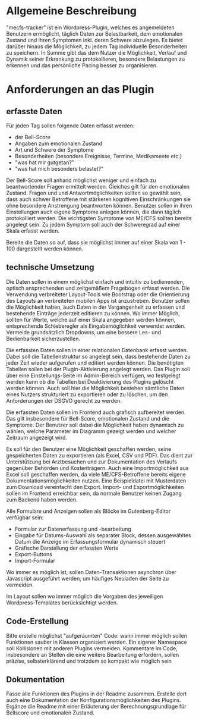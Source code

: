 # Allgemeine Beschreibung
"mecfs-tracker" ist ein Wordpress-Plugin, welches es angemeldeten Benutzern ermöglicht, täglich Daten zur Belastbarkeit, dem emotionalen Zustand und ihren Symptomen inkl. deren Schwere abzulegen. Es bietet darüber hinaus die Möglichkeit, zu jedem Tag individuelle Besonderheiten zu speichern. In Summe gibt das dem Nutzer die Möglichkeit, Verlauf und Dynamik seiner Erkrankung zu protokollieren, besondere Belastungen zu erkennen und das persönliche Pacing besser zu organisieren.

# Anforderungen an das Plugin
## erfasste Daten
Für jeden Tag sollen folgende Daten erfasst werden:
- der Bell-Score
- Angaben zum emotionalen Zustand
- Art und Schwere der Symptome
- Besonderheiten (besondere Ereignisse, Termine, Medikamente etc.)
- "was hat mir gutgetan?"
- "was hat mich besonders belastet?"

Der Bell-Score soll anhand möglichst weniger und einfach zu beantwortender Fragen ermittelt werden. Gleiches gilt für den emotionalen Zustand. Fragen und und Antwortmöglichkeiten sollten so gewählt sein, dass auch schwer Betroffene mit stärkeren kognitiven Einschränkungen sie ohne besondere Anstrengung beantworten können.
Benutzer sollen in ihren Einstellungen auch eigene Symptome anlegen können, die dann täglich protokolliert werden. Die wichtigsten Symptome von ME/CFS sollten bereits angelegt sein. Zu jedem Symptom soll auch der Schweregrad auf einer Skala erfasst werden.

Bereite die Daten so auf, dass sie möglichst immer auf einer Skala von 1 - 100 dargestellt werden können.

## technische Umsetzung
Die Daten sollen in einem möglichst einfach und intuitiv zu bedienenden, optisch ansprechenden und zeitgemäßem Fragebogen erfasst werden. Die Verwendung verbreiteter Layout-Tools wie Bootstrap oder die Orientierung des Layouts an verbreiteten mobilen Apps ist anzustreben. Benutzer sollen die Möglichkeit haben, auch Daten in der Vergangenheit zu erfassen und bestehende Einträge jederzeit editieren zu können. Wo immer Möglich, sollten für Werte, welche auf einer Skala angegeben werden können, entsprechende Schieberegler als Eingabemöglichkeit verwendet werden. Vermeide grundsätzlich Dropdowns, um eine bessere Les- und Bedienbarkeit sicherzustellen.

Die erfassten Daten sollen in einer relationalen Datenbank erfasst werden. Dabei soll die Tabellenstruktur so angelegt sein, dass bestehende Daten zu jeder Zeit wieder aufgerufen und editiert werden können. Die benötigten Tabellen sollen bei der Plugin-Aktivierung angelegt werden. Das Plugin soll über eine Einstellungs-Seite im Admin-Bereich verfügen, wo festgelegt werden kann ob die Tabellen bei Deaktivierung des Plugins gelöscht werden können. Auch soll hier die Möglichkeit bestehen sämtliche Daten eines Nutzers strukturiert zu exportieren oder zu löschen, um den Anforderungen der DSGVO gerecht zu werden.

Die erfassten Daten sollen im Frontend auch grafisch aufbereitet werden. Das gilt insbesondere für Bell-Score, emotionalen Zustand und die Symptome. Der Benutzer soll dabei die Möglichkeit haben dynamisch zu wählen, welche Parameter im Diagramm gezeigt werden und welcher Zeitraum angezeigt wird.

Es soll für den Benutzer eine Möglichkeit geschaffen werden, seine gespeicherten Daten zu exportieren (als Excel, CSV und PDF). Das dient zur Unterstützung bei Arztbesuchen und zur Dokumentation des Verlaufs gegenüber Behörden und Kostenträgern. Auch eine Importmöglichkeit aus Excel soll geschaffen werden, da viele ME/CFS-Betroffene bereits eigene Dokumentationsmöglichkeiten nutzen. Eine Beispieldatei mit Musterdaten zum Download vereinfacht den Export. Import- und Exportmöglichkeiten sollen im Frontend erreichbar sein, da normale Benutzer keinen Zugang zum Backend haben werden.

Alle Formulare und Anzeigen sollen als Blöcke im Gutenberg-Editor verfügbar sein:
- Formular zur Datenerfassung und -bearbeitung
- Eingabe für Datums-Auswahl als separater Block, dessen ausgewähltes Datum die Anzeige im Erfassungsformular dynamisch steuert
- Grafische Darstellung der erfassten Werte
- Export-Buttons
- Import-Formular

Wo immer es möglich ist, sollen Daten-Transaktionen asynchron über Javascript ausgeführt werden, um häufiges Neuladen der Seite zu vermeiden.

Im Layout sollen wo immer möglich die Vorgaben des jeweiligen Wordpress-Templates berücksichtigt werden.

## Code-Erstellung
Bitte erstelle möglichst "aufgeräumten" Code: wann immer möglich sollen Funktionen sauber in Klassen organisiert werden. Ein eigener Namespace soll Kollisionen mit anderen Plugins vermeiden. Kommentare im Code, insbesondere an Stellen die eine weitere Bearbeitung erfordern, sollen präzise, selbsterklärend und trotzdem so kompakt wie möglich sein

## Dokumentation
Fasse alle Funktionen des Plugins in der Readme zusammen. Erstelle dort auch eine Dokumentation der Konfigurationsmöglichkeiten des Plugins. Ergänze die Readme mit einer Erläuterung der Berechnungsgrundlage für Bellscore und emotionalen Zustand. 

